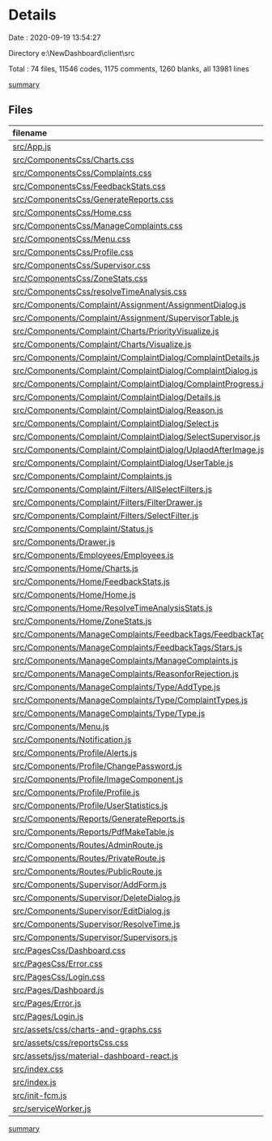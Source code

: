 # Details

Date : 2020-09-19 13:54:27

Directory e:\NewDashboard\client\src

Total : 74 files,  11546 codes, 1175 comments, 1260 blanks, all 13981 lines

[summary](results.md)

## Files
| filename | language | code | comment | blank | total |
| :--- | :--- | ---: | ---: | ---: | ---: |
| [src/App.js](/src/App.js) | JavaScript | 24 | 0 | 4 | 28 |
| [src/ComponentsCss/Charts.css](/src/ComponentsCss/Charts.css) | CSS | 6 | 0 | 0 | 6 |
| [src/ComponentsCss/Complaints.css](/src/ComponentsCss/Complaints.css) | CSS | 118 | 7 | 24 | 149 |
| [src/ComponentsCss/FeedbackStats.css](/src/ComponentsCss/FeedbackStats.css) | CSS | 16 | 0 | 4 | 20 |
| [src/ComponentsCss/GenerateReports.css](/src/ComponentsCss/GenerateReports.css) | CSS | 35 | 2 | 4 | 41 |
| [src/ComponentsCss/Home.css](/src/ComponentsCss/Home.css) | CSS | 163 | 6 | 38 | 207 |
| [src/ComponentsCss/ManageComplaints.css](/src/ComponentsCss/ManageComplaints.css) | CSS | 14 | 1 | 4 | 19 |
| [src/ComponentsCss/Menu.css](/src/ComponentsCss/Menu.css) | CSS | 26 | 19 | 12 | 57 |
| [src/ComponentsCss/Profile.css](/src/ComponentsCss/Profile.css) | CSS | 46 | 6 | 8 | 60 |
| [src/ComponentsCss/Supervisor.css](/src/ComponentsCss/Supervisor.css) | CSS | 56 | 2 | 12 | 70 |
| [src/ComponentsCss/ZoneStats.css](/src/ComponentsCss/ZoneStats.css) | CSS | 20 | 10 | 4 | 34 |
| [src/ComponentsCss/resolveTimeAnalysis.css](/src/ComponentsCss/resolveTimeAnalysis.css) | CSS | 21 | 0 | 4 | 25 |
| [src/Components/Complaint/Assignment/AssignmentDialog.js](/src/Components/Complaint/Assignment/AssignmentDialog.js) | JavaScript | 145 | 0 | 21 | 166 |
| [src/Components/Complaint/Assignment/SupervisorTable.js](/src/Components/Complaint/Assignment/SupervisorTable.js) | JavaScript | 79 | 0 | 8 | 87 |
| [src/Components/Complaint/Charts/PriorityVisualize.js](/src/Components/Complaint/Charts/PriorityVisualize.js) | JavaScript | 90 | 0 | 3 | 93 |
| [src/Components/Complaint/Charts/Visualize.js](/src/Components/Complaint/Charts/Visualize.js) | JavaScript | 146 | 6 | 8 | 160 |
| [src/Components/Complaint/ComplaintDialog/ComplaintDetails.js](/src/Components/Complaint/ComplaintDialog/ComplaintDetails.js) | JavaScript | 85 | 4 | 12 | 101 |
| [src/Components/Complaint/ComplaintDialog/ComplaintDialog.js](/src/Components/Complaint/ComplaintDialog/ComplaintDialog.js) | JavaScript | 146 | 0 | 18 | 164 |
| [src/Components/Complaint/ComplaintDialog/ComplaintProgress.js](/src/Components/Complaint/ComplaintDialog/ComplaintProgress.js) | JavaScript | 356 | 29 | 25 | 410 |
| [src/Components/Complaint/ComplaintDialog/Details.js](/src/Components/Complaint/ComplaintDialog/Details.js) | JavaScript | 18 | 0 | 2 | 20 |
| [src/Components/Complaint/ComplaintDialog/Reason.js](/src/Components/Complaint/ComplaintDialog/Reason.js) | JavaScript | 98 | 0 | 10 | 108 |
| [src/Components/Complaint/ComplaintDialog/Select.js](/src/Components/Complaint/ComplaintDialog/Select.js) | JavaScript | 129 | 0 | 13 | 142 |
| [src/Components/Complaint/ComplaintDialog/SelectSupervisor.js](/src/Components/Complaint/ComplaintDialog/SelectSupervisor.js) | JavaScript | 103 | 3 | 11 | 117 |
| [src/Components/Complaint/ComplaintDialog/UplaodAfterImage.js](/src/Components/Complaint/ComplaintDialog/UplaodAfterImage.js) | JavaScript | 53 | 42 | 10 | 105 |
| [src/Components/Complaint/ComplaintDialog/UserTable.js](/src/Components/Complaint/ComplaintDialog/UserTable.js) | JavaScript | 120 | 3 | 9 | 132 |
| [src/Components/Complaint/Complaints.js](/src/Components/Complaint/Complaints.js) | JavaScript | 676 | 129 | 69 | 874 |
| [src/Components/Complaint/Filters/AllSelectFilters.js](/src/Components/Complaint/Filters/AllSelectFilters.js) | JavaScript | 62 | 0 | 6 | 68 |
| [src/Components/Complaint/Filters/FilterDrawer.js](/src/Components/Complaint/Filters/FilterDrawer.js) | JavaScript | 95 | 19 | 7 | 121 |
| [src/Components/Complaint/Filters/SelectFilter.js](/src/Components/Complaint/Filters/SelectFilter.js) | JavaScript | 108 | 8 | 15 | 131 |
| [src/Components/Complaint/Status.js](/src/Components/Complaint/Status.js) | JavaScript | 62 | 1 | 6 | 69 |
| [src/Components/Drawer.js](/src/Components/Drawer.js) | JavaScript | 0 | 0 | 1 | 1 |
| [src/Components/Employees/Employees.js](/src/Components/Employees/Employees.js) | JavaScript | 9 | 0 | 3 | 12 |
| [src/Components/Home/Charts.js](/src/Components/Home/Charts.js) | JavaScript | 421 | 5 | 51 | 477 |
| [src/Components/Home/FeedbackStats.js](/src/Components/Home/FeedbackStats.js) | JavaScript | 151 | 6 | 30 | 187 |
| [src/Components/Home/Home.js](/src/Components/Home/Home.js) | JavaScript | 306 | 27 | 43 | 376 |
| [src/Components/Home/ResolveTimeAnalysisStats.js](/src/Components/Home/ResolveTimeAnalysisStats.js) | JavaScript | 178 | 1 | 17 | 196 |
| [src/Components/Home/ZoneStats.js](/src/Components/Home/ZoneStats.js) | JavaScript | 230 | 16 | 30 | 276 |
| [src/Components/ManageComplaints/FeedbackTags/FeedbackTags.js](/src/Components/ManageComplaints/FeedbackTags/FeedbackTags.js) | JavaScript | 240 | 7 | 10 | 257 |
| [src/Components/ManageComplaints/FeedbackTags/Stars.js](/src/Components/ManageComplaints/FeedbackTags/Stars.js) | JavaScript | 101 | 6 | 5 | 112 |
| [src/Components/ManageComplaints/ManageComplaints.js](/src/Components/ManageComplaints/ManageComplaints.js) | JavaScript | 143 | 1 | 13 | 157 |
| [src/Components/ManageComplaints/ReasonforRejection.js](/src/Components/ManageComplaints/ReasonforRejection.js) | JavaScript | 203 | 3 | 13 | 219 |
| [src/Components/ManageComplaints/Type/AddType.js](/src/Components/ManageComplaints/Type/AddType.js) | JavaScript | 111 | 61 | 13 | 185 |
| [src/Components/ManageComplaints/Type/ComplaintTypes.js](/src/Components/ManageComplaints/Type/ComplaintTypes.js) | JavaScript | 85 | 2 | 6 | 93 |
| [src/Components/ManageComplaints/Type/Type.js](/src/Components/ManageComplaints/Type/Type.js) | JavaScript | 188 | 51 | 13 | 252 |
| [src/Components/Menu.js](/src/Components/Menu.js) | JavaScript | 256 | 47 | 26 | 329 |
| [src/Components/Notification.js](/src/Components/Notification.js) | JavaScript | 30 | 8 | 15 | 53 |
| [src/Components/Profile/Alerts.js](/src/Components/Profile/Alerts.js) | JavaScript | 171 | 20 | 10 | 201 |
| [src/Components/Profile/ChangePassword.js](/src/Components/Profile/ChangePassword.js) | JavaScript | 194 | 5 | 17 | 216 |
| [src/Components/Profile/ImageComponent.js](/src/Components/Profile/ImageComponent.js) | JavaScript | 83 | 106 | 14 | 203 |
| [src/Components/Profile/Profile.js](/src/Components/Profile/Profile.js) | JavaScript | 454 | 42 | 27 | 523 |
| [src/Components/Profile/UserStatistics.js](/src/Components/Profile/UserStatistics.js) | JavaScript | 129 | 2 | 10 | 141 |
| [src/Components/Reports/GenerateReports.js](/src/Components/Reports/GenerateReports.js) | JavaScript | 816 | 126 | 110 | 1,052 |
| [src/Components/Reports/PdfMakeTable.js](/src/Components/Reports/PdfMakeTable.js) | JavaScript | 61 | 0 | 21 | 82 |
| [src/Components/Routes/AdminRoute.js](/src/Components/Routes/AdminRoute.js) | JavaScript | 28 | 1 | 4 | 33 |
| [src/Components/Routes/PrivateRoute.js](/src/Components/Routes/PrivateRoute.js) | JavaScript | 27 | 2 | 6 | 35 |
| [src/Components/Routes/PublicRoute.js](/src/Components/Routes/PublicRoute.js) | JavaScript | 28 | 1 | 6 | 35 |
| [src/Components/Supervisor/AddForm.js](/src/Components/Supervisor/AddForm.js) | JavaScript | 531 | 4 | 25 | 560 |
| [src/Components/Supervisor/DeleteDialog.js](/src/Components/Supervisor/DeleteDialog.js) | JavaScript | 62 | 8 | 7 | 77 |
| [src/Components/Supervisor/EditDialog.js](/src/Components/Supervisor/EditDialog.js) | JavaScript | 188 | 1 | 11 | 200 |
| [src/Components/Supervisor/ResolveTime.js](/src/Components/Supervisor/ResolveTime.js) | JavaScript | 219 | 0 | 16 | 235 |
| [src/Components/Supervisor/Supervisors.js](/src/Components/Supervisor/Supervisors.js) | JavaScript | 831 | 151 | 48 | 1,030 |
| [src/PagesCss/Dashboard.css](/src/PagesCss/Dashboard.css) | CSS | 104 | 6 | 23 | 133 |
| [src/PagesCss/Error.css](/src/PagesCss/Error.css) | CSS | 51 | 35 | 10 | 96 |
| [src/PagesCss/Login.css](/src/PagesCss/Login.css) | CSS | 23 | 0 | 5 | 28 |
| [src/Pages/Dashboard.js](/src/Pages/Dashboard.js) | JavaScript | 564 | 43 | 46 | 653 |
| [src/Pages/Error.js](/src/Pages/Error.js) | JavaScript | 24 | 2 | 4 | 30 |
| [src/Pages/Login.js](/src/Pages/Login.js) | JavaScript | 182 | 4 | 25 | 211 |
| [src/assets/css/charts-and-graphs.css](/src/assets/css/charts-and-graphs.css) | CSS | 527 | 19 | 95 | 641 |
| [src/assets/css/reportsCss.css](/src/assets/css/reportsCss.css) | CSS | 89 | 1 | 20 | 110 |
| [src/assets/jss/material-dashboard-react.js](/src/assets/jss/material-dashboard-react.js) | JavaScript | 257 | 26 | 20 | 303 |
| [src/index.css](/src/index.css) | CSS | 12 | 0 | 2 | 14 |
| [src/index.js](/src/index.js) | JavaScript | 12 | 0 | 4 | 16 |
| [src/init-fcm.js](/src/init-fcm.js) | JavaScript | 13 | 1 | 1 | 15 |
| [src/serviceWorker.js](/src/serviceWorker.js) | JavaScript | 98 | 31 | 13 | 142 |

[summary](results.md)